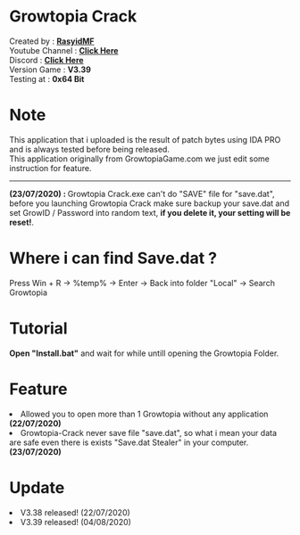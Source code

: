 # Growtopia Crack
Created by : <a href="https://www.facebook.com/RasyidMFS"><b>RasyidMF</b></a><br>
Youtube Channel : <b><a href="https://www.youtube.com/channel/UCfCZ5cZsv33PUCo09Q5KXCA">Click Here</a></b><br>
Discord : <b><a href="https://discord.gg/gw25J5n">Click Here</a></b><br>
Version Game : <b>V3.39</b><br>
Testing at : <b>0x64 Bit</b><br>

# Note
This application that i uploaded is the result of patch bytes using IDA PRO and is always tested before being released.<br>
This application originally from GrowtopiaGame.com we just edit some instruction for feature.<br>
<hr>
<b>(23/07/2020) : </b>Growtopia Crack.exe can't do "SAVE" file for "save.dat", before you launching Growtopia Crack make sure backup your save.dat and set GrowID / Password into random text, <b>if you delete it, your setting will be reset!</b>.

# Where i can find Save.dat ?
Press Win + R -> %temp% -> Enter -> Back into folder "Local" -> Search Growtopia

# Tutorial
<b>Open "Install.bat"</b> and wait for while untill opening the Growtopia Folder.

# Feature
<li>Allowed you to open more than 1 Growtopia without any application <b>(22/07/2020)</b></li>
<li>Growtopia-Crack never save file "save.dat", so what i mean your data are safe even there is exists "Save.dat Stealer" in your computer.<b> (23/07/2020)</b></li>

# Update
<li>V3.38 released! (22/07/2020)</li>
<li>V3.39 released! (04/08/2020)</li>
